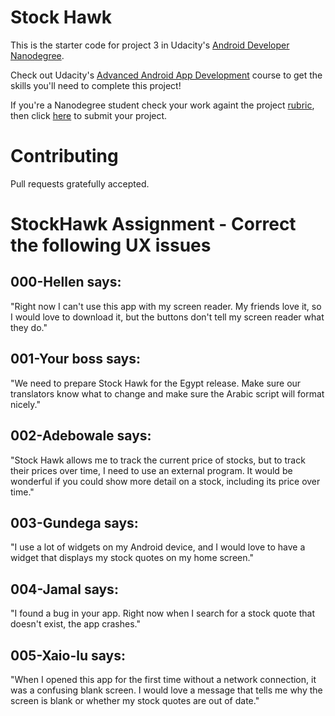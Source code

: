 # Stock Hawk

This is the starter code for project 3 in Udacity's [Android Developer Nanodegree](https://www.udacity.com/course/android-developer-nanodegree-by-google--nd801). 

Check out Udacity's [Advanced Android App Development](https://www.udacity.com/course/advanced-android-app-development--ud855) course to get the skills you'll need to complete this project!

If you're a Nanodegree student check your work againt the project [rubric](https://review.udacity.com/#!/rubrics/140/view), then click [here](https://classroom.udacity.com/nanodegrees/nd801/parts/8011345406/project) to submit your project.

# Contributing

Pull requests gratefully accepted.

# StockHawk Assignment - Correct the following UX issues


## 000-Hellen says:
"Right now I can't use this app with my screen reader. My friends love it, so I would
love to download it, but the buttons don't tell my screen reader what they do."

## 001-Your boss says:
"We need to prepare Stock Hawk for the Egypt release. Make sure our translators know
what to change and make sure the Arabic script will format nicely."

## 002-Adebowale says:
"Stock Hawk allows me to track the current price of stocks, but to track their prices
over time, I need to use an external program. It would be wonderful if you could show
more detail on a stock, including its price over time."

## 003-Gundega says:
"I use a lot of widgets on my Android device, and I would love to have a widget that
displays my stock quotes on my home screen."

## 004-Jamal says:
"I found a bug in your app. Right now when I search for a stock quote that doesn't
exist, the app crashes."

## 005-Xaio-lu says:
"When I opened this app for the first time without a network connection, it was a
confusing blank screen. I would love a message that tells me why the screen is blank
or whether my stock quotes are out of date."
